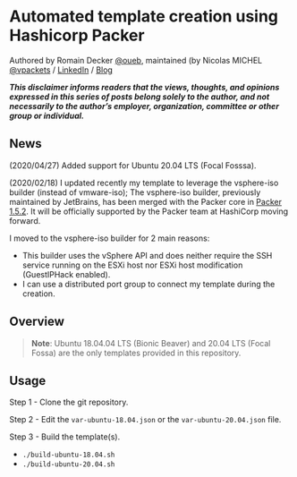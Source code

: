 # Automated template creation using Hashicorp Packer

Authored by Romain Decker [@oueb](https://github.com/cloudmaniac), maintained (by Nicolas MICHEL [@vpackets](https://twitter.com/vpackets) / [LinkedIn](https://www.linkedin.com/in/mclnicolas/) / [Blog](http://vpackets.net/) 

_**This disclaimer informs readers that the views, thoughts, and opinions expressed in this series of posts belong solely to the author, and not necessarily to the author’s employer, organization, committee or other group or individual.**_

## News

(2020/04/27) Added support for Ubuntu 20.04 LTS (Focal Fosssa).

(2020/02/18) I updated recently my template to leverage the vsphere-iso builder (instead of vmware-iso); The vsphere-iso builder, previously maintained by JetBrains, has been merged with the Packer core in [Packer 1.5.2](https://github.com/hashicorp/packer/blob/v1.5.4/CHANGELOG.md#152-february-12-2020). It will be officially supported by the Packer team at HashiCorp moving forward.

I moved to the vsphere-iso builder for 2 main reasons:
* This builder uses the vSphere API and does neither require the SSH service running on the ESXi host nor ESXi host modification (GuestIPHack enabled).
* I can use a distributed port group to connect my template during the creation.

## Overview

> **Note**: Ubuntu 18.04.04 LTS (Bionic Beaver) and 20.04 LTS (Focal Fossa) are the only templates provided in this repository.

## Usage

Step 1 - Clone the git repository.

Step 2 - Edit the `var-ubuntu-18.04.json` or the `var-ubuntu-20.04.json` file.

Step 3 - Build the template(s).

* `./build-ubuntu-18.04.sh`
* `./build-ubuntu-20.04.sh`
